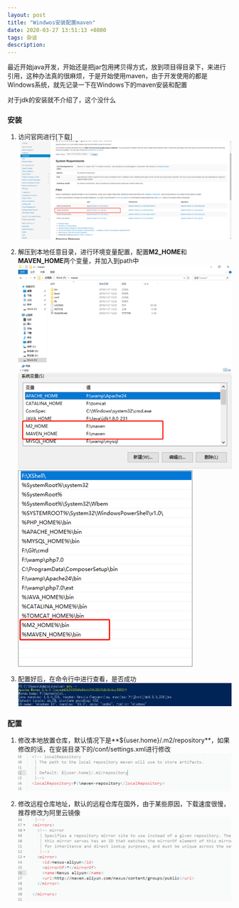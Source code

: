 ```yaml
---
layout: post
title: "Windwos安装配置maven"
date: 2020-03-27 13:51:13 +0800
tags: 杂谈
description: 
---
```


最近开始java开发，开始还是把jar包用拷贝得方式，放到项目得目录下，来进行引用，这种办法真的很麻烦，于是开始使用maven，由于开发使用的都是Windows系统，就先记录一下在Windows下的maven安装和配置

对于jdk的安装就不介绍了，这个没什么

### 安装

1. 访问官网进行[下载]
![](/images/2020-03-27-1.jpg)

2. 解压到本地任意目录，进行环境变量配置，配置**M2_HOME**和**MAVEN_HOME**两个变量，并加入到path中
![](/images/2020-03-27-2.jpg)
![](/images/2020-03-27-3.jpg)
![](/images/2020-03-27-4.jpg)

3. 配置好后，在命令行中进行查看，是否成功
![](/images/2020-03-27-5.jpg)


### 配置

1. 修改本地放置仓库，默认情况下是**${user.home}/.m2/repository**，如果修改的话，在安装目录下的/conf/settings.xml进行修改
![](/images/2020-03-27-6.jpg)

2. 修改远程仓库地址，默认的远程仓库在国外，由于某些原因，下载速度很慢，推荐修改为阿里云镜像
![](/images/2020-03-27-7.jpg)